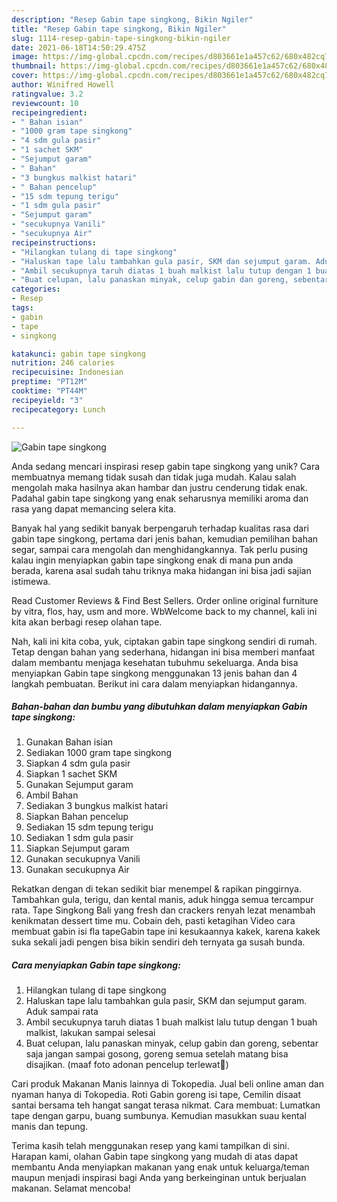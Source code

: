 ```yaml
---
description: "Resep Gabin tape singkong, Bikin Ngiler"
title: "Resep Gabin tape singkong, Bikin Ngiler"
slug: 1114-resep-gabin-tape-singkong-bikin-ngiler
date: 2021-06-18T14:50:29.475Z
image: https://img-global.cpcdn.com/recipes/d803661e1a457c62/680x482cq70/gabin-tape-singkong-foto-resep-utama.jpg
thumbnail: https://img-global.cpcdn.com/recipes/d803661e1a457c62/680x482cq70/gabin-tape-singkong-foto-resep-utama.jpg
cover: https://img-global.cpcdn.com/recipes/d803661e1a457c62/680x482cq70/gabin-tape-singkong-foto-resep-utama.jpg
author: Winifred Howell
ratingvalue: 3.2
reviewcount: 10
recipeingredient:
- " Bahan isian"
- "1000 gram tape singkong"
- "4 sdm gula pasir"
- "1 sachet SKM"
- "Sejumput garam"
- " Bahan"
- "3 bungkus malkist hatari"
- " Bahan pencelup"
- "15 sdm tepung terigu"
- "1 sdm gula pasir"
- "Sejumput garam"
- "secukupnya Vanili"
- "secukupnya Air"
recipeinstructions:
- "Hilangkan tulang di tape singkong"
- "Haluskan tape lalu tambahkan gula pasir, SKM dan sejumput garam. Aduk sampai rata"
- "Ambil secukupnya taruh diatas 1 buah malkist lalu tutup dengan 1 buah malkist, lakukan sampai selesai"
- "Buat celupan, lalu panaskan minyak, celup gabin dan goreng, sebentar saja jangan sampai gosong, goreng semua setelah matang bisa disajikan. (maaf foto adonan pencelup terlewat🙏)"
categories:
- Resep
tags:
- gabin
- tape
- singkong

katakunci: gabin tape singkong 
nutrition: 246 calories
recipecuisine: Indonesian
preptime: "PT12M"
cooktime: "PT44M"
recipeyield: "3"
recipecategory: Lunch

---
```



![Gabin tape singkong](https://img-global.cpcdn.com/recipes/d803661e1a457c62/680x482cq70/gabin-tape-singkong-foto-resep-utama.jpg)

Anda sedang mencari inspirasi resep gabin tape singkong yang unik? Cara membuatnya memang tidak susah dan tidak juga mudah. Kalau salah mengolah maka hasilnya akan hambar dan justru cenderung tidak enak. Padahal gabin tape singkong yang enak seharusnya memiliki aroma dan rasa yang dapat memancing selera kita.

Banyak hal yang sedikit banyak berpengaruh terhadap kualitas rasa dari gabin tape singkong, pertama dari jenis bahan, kemudian pemilihan bahan segar, sampai cara mengolah dan menghidangkannya. Tak perlu pusing kalau ingin menyiapkan gabin tape singkong enak di mana pun anda berada, karena asal sudah tahu triknya maka hidangan ini bisa jadi sajian istimewa.

Read Customer Reviews &amp; Find Best Sellers. Order online original furniture by vitra, flos, hay, usm and more. WbWelcome back to my channel, kali ini kita akan berbagi resep olahan tape.


Nah, kali ini kita coba, yuk, ciptakan gabin tape singkong sendiri di rumah. Tetap dengan bahan yang sederhana, hidangan ini bisa memberi manfaat dalam membantu menjaga kesehatan tubuhmu sekeluarga. Anda bisa menyiapkan Gabin tape singkong menggunakan 13 jenis bahan dan 4 langkah pembuatan. Berikut ini cara dalam menyiapkan hidangannya.

<!--inarticleads1-->

##### Bahan-bahan dan bumbu yang dibutuhkan dalam menyiapkan Gabin tape singkong:

1. Gunakan  Bahan isian
1. Sediakan 1000 gram tape singkong
1. Siapkan 4 sdm gula pasir
1. Siapkan 1 sachet SKM
1. Gunakan Sejumput garam
1. Ambil  Bahan
1. Sediakan 3 bungkus malkist hatari
1. Siapkan  Bahan pencelup
1. Sediakan 15 sdm tepung terigu
1. Sediakan 1 sdm gula pasir
1. Siapkan Sejumput garam
1. Gunakan secukupnya Vanili
1. Gunakan secukupnya Air


Rekatkan dengan di tekan sedikit biar menempel &amp; rapikan pinggirnya. Tambahkan gula, terigu, dan kental manis, aduk hingga semua tercampur rata. Tape Singkong Bali yang fresh dan crackers renyah lezat menambah kenikmatan dessert time mu. Cobain deh, pasti ketagihan Video cara membuat gabin isi fla tapeGabin tape ini kesukaannya kakek, karena kakek suka sekali jadi pengen bisa bikin sendiri deh ternyata ga susah bunda. 

<!--inarticleads2-->

##### Cara menyiapkan Gabin tape singkong:

1. Hilangkan tulang di tape singkong
1. Haluskan tape lalu tambahkan gula pasir, SKM dan sejumput garam. Aduk sampai rata
1. Ambil secukupnya taruh diatas 1 buah malkist lalu tutup dengan 1 buah malkist, lakukan sampai selesai
1. Buat celupan, lalu panaskan minyak, celup gabin dan goreng, sebentar saja jangan sampai gosong, goreng semua setelah matang bisa disajikan. (maaf foto adonan pencelup terlewat🙏)


Cari produk Makanan Manis lainnya di Tokopedia. Jual beli online aman dan nyaman hanya di Tokopedia. Roti Gabin goreng isi tape, Cemilin disaat santai bersama teh hangat sangat terasa nikmat. Cara membuat: Lumatkan tape dengan garpu, buang sumbunya. Kemudian masukkan suau kental manis dan tepung. 

Terima kasih telah menggunakan resep yang kami tampilkan di sini. Harapan kami, olahan Gabin tape singkong yang mudah di atas dapat membantu Anda menyiapkan makanan yang enak untuk keluarga/teman maupun menjadi inspirasi bagi Anda yang berkeinginan untuk berjualan makanan. Selamat mencoba!
